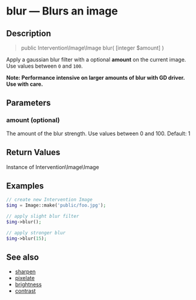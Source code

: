 # blur — Blurs an image

## Description

> public Intervention\Image\Image blur( [integer $amount] )

Apply a gaussian blur filter with a optional **amount** on the current image. Use values between ```0``` and ```100```.

**Note: Performance intensive on larger amounts of blur with GD driver. Use with care.**

## Parameters

### amount (optional)
The amount of the blur strength. Use values between 0 and 100. Default: 1

## Return Values
Instance of Intervention\Image\Image

## Examples

```php
// create new Intervention Image
$img = Image::make('public/foo.jpg');

// apply slight blur filter
$img->blur();

// apply stronger blur
$img->blur(15);
```

## See also

- [sharpen](/api/sharpen)
- [pixelate](/api/pixelate)
- [brightness](/api/brightness)
- [contrast](/api/contrast)
